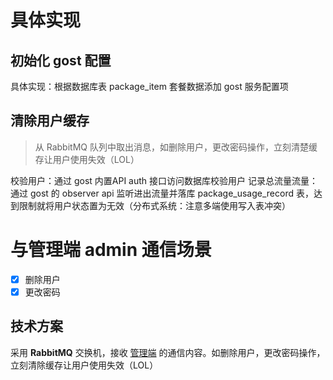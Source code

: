 # 具体实现

## 初始化 gost 配置

具体实现：根据数据库表 package_item 套餐数据添加 gost 服务配置项

## 清除用户缓存

> 从 RabbitMQ 队列中取出消息，如删除用户，更改密码操作，立刻清楚缓存让用户使用失效（LOL）

校验用户：通过 gost 内置API auth 接口访问数据库校验用户
记录总流量流量：通过 gost 的 observer api 监听进出流量并落库 package_usage_record 表，达到限制就将用户状态置为无效（分布式系统：注意多端使用写入表冲突）

# 与管理端 admin 通信场景

- [x] 删除用户
- [x] 更改密码

## 技术方案

采用 **RabbitMQ** 交换机，接收 [管理端](https://github.com/hasikiFire/network-mall-admin) 的通信内容。如删除用户，更改密码操作，立刻清除缓存让用户使用失效（LOL）
